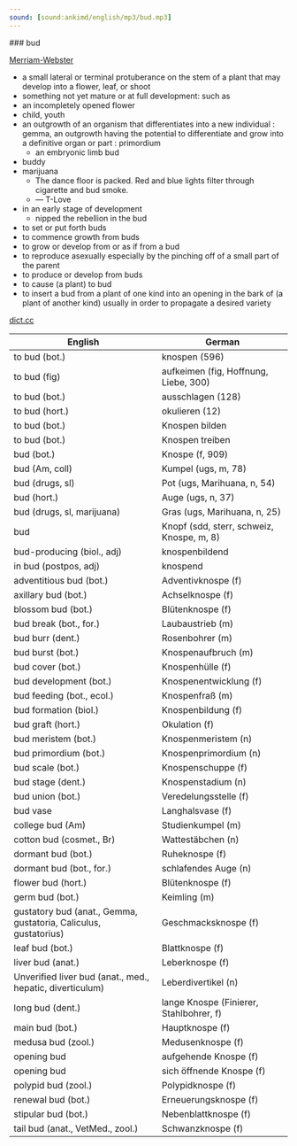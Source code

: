 ```yaml
---
sound: [sound:ankimd/english/mp3/bud.mp3]
---
```


\### bud

[Merriam-Webster](https://www.merriam-webster.com/dictionary/bud)

- a small lateral or terminal protuberance on the stem of a plant that may develop into a flower, leaf, or shoot
- something not yet mature or at full development: such as
- an incompletely opened flower
- child, youth
- an outgrowth of an organism that differentiates into a new individual : gemma, an outgrowth having the potential to differentiate and grow into a definitive organ or part : primordium
    - an embryonic limb bud
- buddy
- marijuana
    - The dance floor is packed. Red and blue lights filter through cigarette and bud smoke.
    - — T-Love
- in an early stage of development
    - nipped the rebellion in the bud
- to set or put forth buds
- to commence growth from buds
- to grow or develop from or as if from a bud
- to reproduce asexually especially by the pinching off of a small part of the parent
- to produce or develop from buds
- to cause (a plant) to bud
- to insert a bud from a plant of one kind into an opening in the bark of (a plant of another kind) usually in order to propagate a desired variety

[dict.cc](https://www.dict.cc/bud)

| English        | German       |
| -------------- | ------------ |
| to bud (bot.) | knospen (596) |
| to bud (fig) | aufkeimen (fig, Hoffnung, Liebe, 300) |
| to bud (bot.) | ausschlagen (128) |
| to bud (hort.) | okulieren (12) |
| to bud (bot.) | Knospen bilden |
| to bud (bot.) | Knospen treiben |
| bud (bot.) | Knospe (f, 909) |
| bud (Am, coll) | Kumpel (ugs, m, 78) |
| bud (drugs, sl) | Pot (ugs, Marihuana, n, 54) |
| bud (hort.) | Auge (ugs, n, 37) |
| bud (drugs, sl, marijuana) | Gras (ugs, Marihuana, n, 25) |
| bud | Knopf (sdd, sterr, schweiz, Knospe, m, 8) |
| bud-producing (biol., adj) | knospenbildend |
| in bud (postpos, adj) | knospend |
| adventitious bud (bot.) | Adventivknospe (f) |
| axillary bud (bot.) | Achselknospe (f) |
| blossom bud (bot.) | Blütenknospe (f) |
| bud break (bot., for.) | Laubaustrieb (m) |
| bud burr (dent.) | Rosenbohrer (m) |
| bud burst (bot.) | Knospenaufbruch (m) |
| bud cover (bot.) | Knospenhülle (f) |
| bud development (bot.) | Knospenentwicklung (f) |
| bud feeding (bot., ecol.) | Knospenfraß (m) |
| bud formation (biol.) | Knospenbildung (f) |
| bud graft (hort.) | Okulation (f) |
| bud meristem (bot.) | Knospenmeristem (n) |
| bud primordium (bot.) | Knospenprimordium (n) |
| bud scale (bot.) | Knospenschuppe (f) |
| bud stage (dent.) | Knospenstadium (n) |
| bud union (bot.) | Veredelungsstelle (f) |
| bud vase | Langhalsvase (f) |
| college bud (Am) | Studienkumpel (m) |
| cotton bud (cosmet., Br) | Wattestäbchen (n) |
| dormant bud (bot.) | Ruheknospe (f) |
| dormant bud (bot., for.) | schlafendes Auge (n) |
| flower bud (hort.) | Blütenknospe (f) |
| germ bud (bot.) | Keimling (m) |
| gustatory bud (anat., Gemma, gustatoria, Caliculus, gustatorius) | Geschmacksknospe (f) |
| leaf bud (bot.) | Blattknospe (f) |
| liver bud (anat.) | Leberknospe (f) |
| Unverified liver bud (anat., med., hepatic, diverticulum) | Leberdivertikel (n) |
| long bud (dent.) | lange Knospe (Finierer, Stahlbohrer, f) |
| main bud (bot.) | Hauptknospe (f) |
| medusa bud (zool.) | Medusenknospe (f) |
| opening bud | aufgehende Knospe (f) |
| opening bud | sich öffnende Knospe (f) |
| polypid bud (zool.) | Polypidknospe (f) |
| renewal bud (bot.) | Erneuerungsknospe (f) |
| stipular bud (bot.) | Nebenblattknospe (f) |
| tail bud (anat., VetMed., zool.) | Schwanzknospe (f) |
